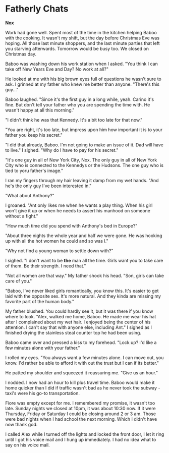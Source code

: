 # Fatherly Chats

**Nox**

Work had gone well.  Spent most of the time in the kitchen helping Baboo with the cooking.  It wasn't my shift, but the day before Christmas Eve was hoping.  All those last minute shoppers, and the last minute parties that left you starving afterwards.  Tomorrow would be busy too.  We closed on Christmas day.

Baboo was washing down his work station when I asked.  "You think I can take off New Years Eve and Day?  No work at all?"

He looked at me with his big brown eyes full of questions he wasn't sure to ask.  I grinned at my father who knew me better than anyone.  "There's this guy..."

Baboo laughed.  "Since it's the first guy in a long while, yeah.  Carino it's fine.  But don't tell your father who you are spending the time with.  He wasn't happy at all this morning."

"I didn't think he was that Kennedy.  It's a bit too late for that now."

"You are right, it's too late, but impress upon him how important it is to your father you keep his secret."

"I did that already, Baboo.  I'm not going to make an issue of it.  Dad will have to live."  I sighed.  "Why do I have to pay for his secret."

"It's one guy in all of New York City, Nox.  The only guy in all of New York City who is connected to the Kennedys or the Hudsons.  The one guy who is tied to yoru father's image."

I ran my fingers through my hair leaving it damp from my wet hands.  "And he's the only guy I've been interested in."

"What about Anthony?"

I groaned.  "Ant only likes me when he wants a play thing.  When his girl won't give it up or when he needs to assert his manhood on someone without a fight."

"How much time did you spend with Anthony's bed in Europe?"

"About three nights the whole year and half we were gone.  He was hooking up with all the hot women he could and so was I."

"Why not find a young woman to settle down with?"

I sighed.  "I don't want to be **the** man all the time.  Girls want you to take care of them.  Be their strength.  I need that."

"Not all women are that way."  My father shook his head.  "Son, girls can take care of you."

"Baboo, I've never liked girls romantically, you know this.  It's easier to get laid with the opposite sex. It's more natural.  And they kinda are missing my favorite part of the human body."

My father blushed.  You could hardly see it, but it was there if you know where to look.  "Alex, walked me home, Baboo.  He made me wear his hat after I complained about my wet hair.  I enjoyed being the center of his attention.  I can't say that with anyone else, including Ant."  I sighed as I finished drying the stainless steal counter top he had been using.

Baboo came over and pressed a kiss to my forehead.  "Lock up?  I'd like a few minutes alone with your father."

I rolled my eyes.  "You always want a few minutes alone.  I can move out, you know.  I'd rather be able to afford it with out the trust but I can if its better."

He patted my shoulder and squeezed it reassuring me.  "Give us an hour."

I nodded.  I now had an hour to kill plus travel time. Baboo would make it home quicker than I did if traffic wasn't bad as he never took the subway - taxi's were his go-to transportation.

Fiore was empty except for me.  I remembered my promise, it wasn't too late.  Sunday nights we closed at 10pm, it was about 10:30 now.  If it were Thursday, Friday or Saturday I could be closing around 2 or 3 am.  Those were bad nights when I had school the next morning.  Which I didn't have now thank god.

I called Alex while I turned off the lights and locked the front door, I let it ring until I got his voice mail and I hung up immediately.  I had no idea what to say on his voice mail.